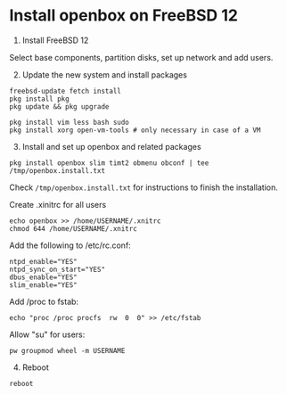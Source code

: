 # Install openbox on FreeBSD 12


1. Install FreeBSD 12

Select base components, partition disks, set up network and add users.



2. Update the new system and install packages
```
freebsd-update fetch install
pkg install pkg
pkg update && pkg upgrade

pkg install vim less bash sudo
pkg install xorg open-vm-tools # only necessary in case of a VM
```



3. Install and set up openbox and related packages
```
pkg install openbox slim timt2 obmenu obconf | tee /tmp/openbox.install.txt
```

Check ``/tmp/openbox.install.txt`` for instructions to finish the installation.

Create .xinitrc for all users
```
echo openbox >> /home/USERNAME/.xnitrc
chmod 644 /home/USERNAME/.xnitrc
```

Add the following to /etc/rc.conf:
```
ntpd_enable="YES"
ntpd_sync_on_start="YES"
dbus_enable="YES" 
slim_enable="YES"
```

Add /proc to fstab:
```
echo "proc /proc procfs  rw  0  0" >> /etc/fstab
```

Allow "su" for users:
```
pw groupmod wheel -m USERNAME
```


4. Reboot
```
reboot
```
